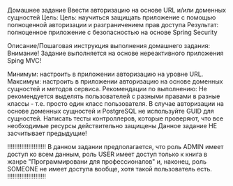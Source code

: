 Домашнее задание
Ввести авторизацию на основе URL и/или доменных сущностей
Цель:
Цель: научиться защищать приложение с помощью полноценной авторизации и разграничением прав доступа
Результат: полноценное приложение с безопасностью на основе Spring Security

Описание/Пошаговая инструкция выполнения домашнего задания:
Внимание! Задание выполняется на основе нереактивного приложения Sping MVC!

Минимум: настроить в приложении авторизацию на уровне URL.
Максимум: настроить в приложении авторизацию на основе доменных сущностей и методов сервиса.
Рекомендации по выполнению:
Не рекомендуется выделять пользователей с разными правами в разные классы - т.е. просто один класс пользователя.
В случае авторизации на основе доменных сущностей и PostgreSQL не используйте GUID для сущностей.
Написать тесты контроллеров, которые проверяют, что все необходимые ресурсы действительно защищены
Данное задание НЕ засчитывает предыдущие!

!!!!!!!!!!!!!!!!!!!!!!
В данном задании предполагается, что роль ADMIN имеет доступ ко всем данным,
роль USER имеет доступ только к книга в жанре "Программировани для профессионалов" и,
наконец, роль SOMEONE не имеет доступа вообще, хотя такой пользователь есть.
!!!!!!!!!!!!!!!!!!!!!!